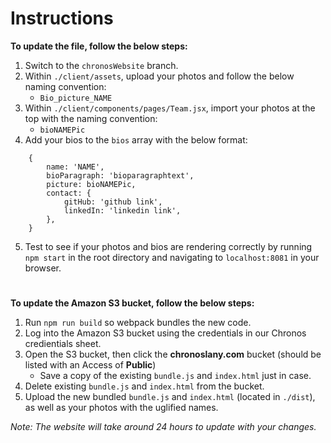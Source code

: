 # Instructions

**To update the file, follow the below steps:**

1. Switch to the `chronosWebsite` branch.
2. Within `./client/assets`, upload your photos and follow the below naming convention:
   - `Bio_picture_NAME`
3. Within `./client/components/pages/Team.jsx`, import your photos at the top with the naming convention:
   - `bioNAMEPic`
4. Add your bios to the `bios` array with the below format:

```
    {
        name: 'NAME',
        bioParagraph: 'bioparagraphtext',
        picture: bioNAMEPic,
        contact: {
            gitHub: 'github link',
            linkedIn: 'linkedin link',
        },
    }
```

5. Test to see if your photos and bios are rendering correctly by running `npm start` in the root directory and navigating to `localhost:8081` in your browser.

#

**To update the Amazon S3 bucket, follow the below steps:**

1. Run `npm run build` so webpack bundles the new code.
2. Log into the Amazon S3 bucket using the credentials in our Chronos credientials sheet.
3. Open the S3 bucket, then click the **chronoslany.com** bucket (should be listed with an Access of **Public**)
   - Save a copy of the existing `bundle.js` and `index.html` just in case.
4. Delete existing `bundle.js` and `index.html` from the bucket.
5. Upload the new bundled `bundle.js` and `index.html` (located in `./dist`), as well as your photos with the uglified names.

_Note: The website will take around 24 hours to update with your changes._
